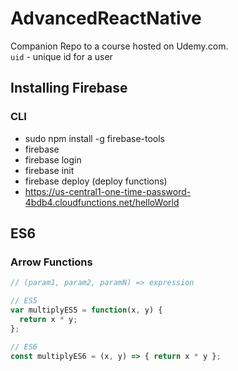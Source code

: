 # AdvancedReactNative

Companion Repo to a course hosted on Udemy.com.  
`uid` - unique id for a user
## Installing Firebase
### CLI
* sudo npm install -g firebase-tools
* firebase
* firebase login
* firebase init
* firebase deploy (deploy functions)
* https://us-central1-one-time-password-4bdb4.cloudfunctions.net/helloWorld

## ES6
### Arrow Functions
```javascript
// (param1, param2, paramN) => expression

// ES5
var multiplyES5 = function(x, y) {
  return x * y;
};

// ES6
const multiplyES6 = (x, y) => { return x * y };
```
